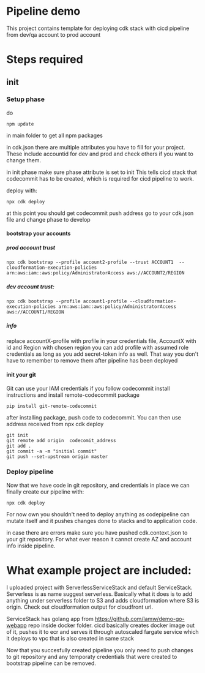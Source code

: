 # Pipeline demo

This project contains template for deploying cdk stack with cicd pipeline from dev/qa account to prod account

# Steps required

## init
### Setup phase

do 
```
npm update 
```
in main folder to get all npm packages

in cdk.json there are multiple attributes you have to fill for your project. These include accountid for dev and prod and check others if you want to change them.

in init phase make sure phase attribute is set to init
This tells cicd stack that codecommit has to be created, which is required for cicd pipeline to work.

deploy with: 
```
npx cdk deploy
```
at this point you should get codecommit push address
go to your cdk.json file and change phase to develop

#### bootstrap your accounts

##### prod account trust
```
npx cdk bootstrap --profile account2-profile --trust ACCOUNT1  --cloudformation-execution-policies arn:aws:iam::aws:policy/AdministratorAccess aws://ACCOUNT2/REGION
```
##### dev account trust:
```
npx cdk bootstrap --profile account1-profile --cloudformation-execution-policies arn:aws:iam::aws:policy/AdministratorAccess aws://ACCOUNT1/REGION
```
##### info
replace accountX-profile with profile in your credentials file, AccountX with id and Region with chosen region
you can add profile with assumed role credentials as long as you add secret-token info as well. That way you don't have to remember to remove them after pipeline has been deployed

#### init your git
Git can use your IAM credentials if you follow codecommit install instructions and install remote-codecommit package
```
pip install git-remote-codecommit
```
after installing package, push code to codecommit. You can then use address received from npx cdk deploy 
```
git init
git remote add origin  codecomit_address
git add .
git commit -a -m "initial commit"
git push --set-upstream origin master
```


### Deploy pipeline
Now that we have code in git repository, and credentials in place we can finally create our pipeline with:
```
npx cdk deploy
```
For now own you shouldn't need to deploy anything as codepipeline can mutate itself and it pushes changes done to stacks and to application code.

in case there are errors make sure you have pushed cdk.context.json to your git repository. For what ever reason it cannot create AZ and account info inside pipeline.



# What example project are included:

I uploaded project with ServerlessServiceStack and default ServiceStack. Serverless is as name suggest serverless. Basically what it does is to add anything under serverless folder to S3 and adds cloudformation where S3 is origin. Check out cloudformation output for cloudfront url.

ServiceStack has golang app from https://github.com/lamw/demo-go-webapp repo inside docker folder. cicd basically creates docker image out of it, pushes it to ecr and serves it through autoscaled fargate service which it deploys to vpc that is also created in same stack


Now that you succesfully created pipeline you only need to push changes to git repository and any temporaty credentials that were created to bootstrap pipeline can be removed.
